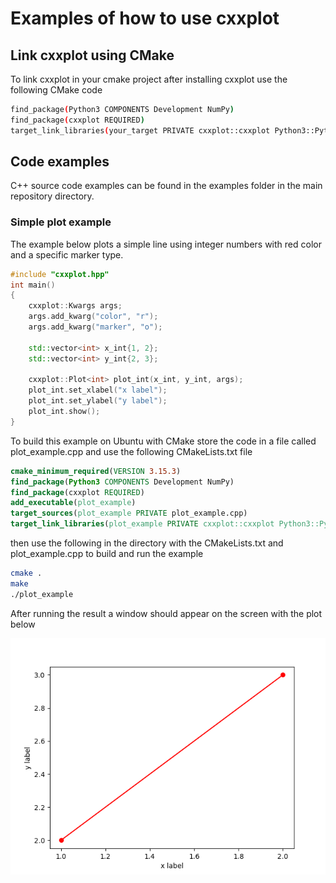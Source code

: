 # Examples of how to use cxxplot

## Link cxxplot using CMake

To link cxxplot in your cmake project after installing cxxplot use the following CMake code

```bash
find_package(Python3 COMPONENTS Development NumPy)
find_package(cxxplot REQUIRED)
target_link_libraries(your_target PRIVATE cxxplot::cxxplot Python3::Python Python3::NumPy)
```

## Code examples

C++ source code examples can be found in the examples folder in the main repository directory.

### Simple plot example

The example below plots a simple line using integer numbers with red color and a specific marker type.

```c++
#include "cxxplot.hpp"
int main()
{
    cxxplot::Kwargs args;
    args.add_kwarg("color", "r");
    args.add_kwarg("marker", "o");
    
    std::vector<int> x_int{1, 2};
    std::vector<int> y_int{2, 3};
    
    cxxplot::Plot<int> plot_int(x_int, y_int, args);
    plot_int.set_xlabel("x label");
    plot_int.set_ylabel("y label");
    plot_int.show();
}
```

To build this example on Ubuntu with CMake store the code in a file called plot_example.cpp and use the following CMakeLists.txt file

```cmake
cmake_minimum_required(VERSION 3.15.3)
find_package(Python3 COMPONENTS Development NumPy)
find_package(cxxplot REQUIRED)
add_executable(plot_example)
target_sources(plot_example PRIVATE plot_example.cpp)
target_link_libraries(plot_example PRIVATE cxxplot::cxxplot Python3::Python Python3::NumPy)
```

then use the following in the directory with the CMakeLists.txt and plot_example.cpp to build and run the example

```bash
cmake .
make
./plot_example
```

After running the result a window should appear on the screen with the plot below

![](./resources/plot_example.png)
